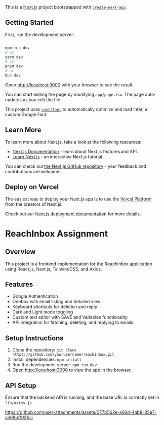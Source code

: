 This is a [Next.js](https://nextjs.org/) project bootstrapped with [`create-next-app`](https://github.com/vercel/next.js/tree/canary/packages/create-next-app).

## Getting Started

First, run the development server:

```bash

npm run dev
# or
yarn dev
# or
pnpm dev
# or
bun dev
```

Open [http://localhost:3000](http://localhost:3000) with your browser to see the result.

You can start editing the page by modifying `app/page.tsx`. The page auto-updates as you edit the file.

This project uses [`next/font`](https://nextjs.org/docs/basic-features/font-optimization) to automatically optimize and load Inter, a custom Google Font.

## Learn More

To learn more about Next.js, take a look at the following resources:

- [Next.js Documentation](https://nextjs.org/docs) - learn about Next.js features and API.
- [Learn Next.js](https://nextjs.org/learn) - an interactive Next.js tutorial.

You can check out [the Next.js GitHub repository](https://github.com/vercel/next.js/) - your feedback and contributions are welcome!

## Deploy on Vercel

The easiest way to deploy your Next.js app is to use the [Vercel Platform](https://vercel.com/new?utm_medium=default-template&filter=next.js&utm_source=create-next-app&utm_campaign=create-next-app-readme) from the creators of Next.js.

Check out our [Next.js deployment documentation](https://nextjs.org/docs/deployment) for more details.

# ReachInbox Assignment

## Overview
This project is a frontend implementation for the ReachInbox application using React.js, Next.js, TailwindCSS, and Axios.

## Features
- Google Authentication
- Onebox with email listing and detailed view
- Keyboard shortcuts for deletion and reply
- Dark and Light mode toggling
- Custom text editor with SAVE and Variables functionality
- API integration for fetching, deleting, and replying to emails

## Setup Instructions
1. Clone the repository: `git clone https://github.com/yourusername/reachinbox.git`
2. Install dependencies: `npm install`
3. Run the development server: `npm run dev`
4. Open [http://localhost:3000](http://localhost:3000) to view the app in the browser.

## API Setup
Ensure that the backend API is running, and the base URL is correctly set in `lib/axios.js`.


https://github.com/user-attachments/assets/077b562e-a06d-4ab8-85e7-ae98bff93fcc


